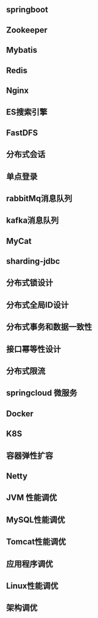 ## springboot

## Zookeeper

## Mybatis
## Redis
## Nginx
## ES搜索引擎
## FastDFS
## 分布式会话
## 单点登录
## rabbitMq消息队列
## kafka消息队列
## MyCat
## sharding-jdbc
## 分布式锁设计
## 分布式全局ID设计
## 分布式事务和数据一致性
## 接口幂等性设计
## 分布式限流
## springcloud 微服务
## Docker
## K8S
## 容器弹性扩容
## Netty
## JVM 性能调优
## MySQL性能调优
## Tomcat性能调优
## 应用程序调优
## Linux性能调优
## 架构调优
